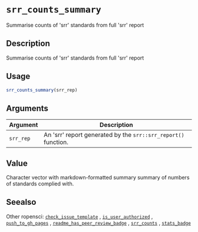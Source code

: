 # `srr_counts_summary`

Summarise counts of 'srr' standards from full 'srr' report


## Description

Summarise counts of 'srr' standards from full 'srr' report


## Usage

```r
srr_counts_summary(srr_rep)
```


## Arguments

Argument      |Description
------------- |----------------
`srr_rep`     |     An 'srr' report generated by the `srr::srr_report()` function.


## Value

Character vector with markdown-formatted summary summary of numbers
 of standards complied with.


## Seealso

Other ropensci:
 [`check_issue_template`](#checkissuetemplate) ,
 [`is_user_authorized`](#isuserauthorized) ,
 [`push_to_gh_pages`](#pushtoghpages) ,
 [`readme_has_peer_review_badge`](#readmehaspeerreviewbadge) ,
 [`srr_counts`](#srrcounts) ,
 [`stats_badge`](#statsbadge)



